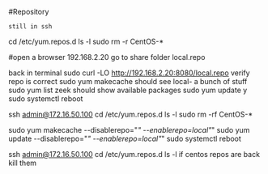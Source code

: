 #Repository

    still in ssh
cd /etc/yum.repos.d
ls -l
sudo rm -r CentOS-*

  #open a browser
  192.168.2.20
  go to share folder
  local.repo

back in terminal
sudo curl -LO http://192.168.2.20:8080/local.repo
verify repo is correct
sudo yum makecache
  should see local- a bunch of stuff
sudo yum list zeek
  should show available packages
sudo yum update
y
sudo systemctl reboot

ssh admin@172.16.50.100
cd /etc/yum.repos.d
ls -l
sudo rm -rf CentOS-*



sudo yum makecache --disablerepo="*" --enablerepo=local"*"
sudo yum update --disablerepo="*" --enablerepo=local"*"
sudo systemctl reboot

ssh admin@172.16.50.100
cd /etc/yum.repos.d
ls -l
  if centos repos are back kill them
